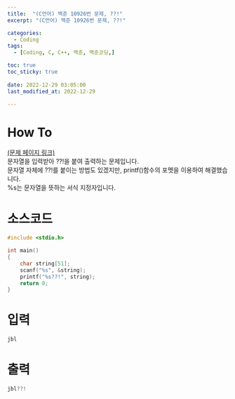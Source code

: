 ```yaml
---
title:  "(C언어) 백준 10926번 문제, ??!" 
excerpt: "(C언어) 백준 10926번 문제, ??!"

categories:
  - Coding
tags:
  - [Coding, C, C++, 백준, 백준코딩,]

toc: true
toc_sticky: true
 
date: 2022-12-29 03:05:00
last_modified_at: 2022-12-29

---
```


# How To
[(문제 페이지 링크)](https://www.acmicpc.net/problem/10926)<br>
문자열을 입력받아 ??!을 붙여 출력하는 문제입니다.<br>
문자열 자체에 ??!를 붙이는 방법도 있겠지만, printf()함수의 포멧을 이용하여 해결했습니다.<br>
%s는 문자열을 뜻하는 서식 지정자입니다.<br>

# 소스코드
```cpp
#include <stdio.h>

int main()
{
	char string[51];
	scanf("%s", &string);
	printf("%s??!", string);
	return 0;
}
```

# 입력
```cpp
jbl
```

# 출력
```cpp
jbl??!
```
